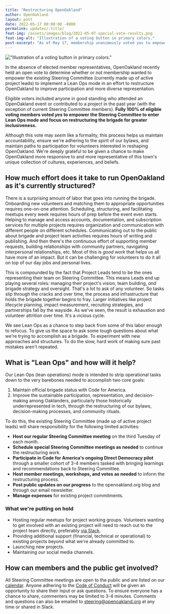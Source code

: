 ```yaml
---
title: "Restructuring OpenOakland"
author: OpenOakland
layout: post
date: 2022-05-17 00:00:00 -0800
permalink: updates/:title/
feat-img: /assets/images/blog/2022-05-07-special-vote-results.png
feat-img-alt: "Illustration of a voting button in primary colors."
post-excerpt: "As of May 17, membership unanimously voted yes to empower the Steering Committee to enter Lean Ops mode and focus on restructuring the brigade for greater inclusiveness. Our Lean Ops (lean operations) mode is intended to strip operational tasks down to the very barebones needed to accomplish two core goals..."
---
```


!["Illustration of a voting button in primary colors."](/assets/images/blog/2022-05-07-special-vote-results.png)

In the absence of elected member representatives, OpenOakland recently held an open vote to determine whether or not membership wanted to empower the existing Steering Committee (currently made up of active project leads) to implement a Lean Ops mode in an effort to restructure OpenOakland to improve participation and more diverse representation.

Eligible voters included anyone in good standing who attended an OpenOakland event or contributed to a project in the past year (with the exception of current Steering Committee members). **Fully 100% of eligible voting members voted _yes_ to empower the Steering Committee to enter Lean Ops mode and focus on restructuring the brigade for greater inclusiveness.**

Although this vote may *seem* like a formality, this process helps us maintain accountability, ensure we're adhering to the spirit of our bylaws, and maintain paths to participation for volunteers interested in reshaping OpenOakland. We're deeply grateful to be given a chance to make OpenOakland more responsive to and more representative of this town's unique collection of cultures, experiences, and beliefs.

## How much effort does it take to run OpenOakland as it's currently structured?

There is a surprising amount of labor that goes into running the brigade. Onboarding new volunteers and matching them to appropriate opportunities requires one-on-one attention. Scheduling, structuring, and facilitating meetups every week requires hours of prep before the event even starts. Helping to manage and access accounts, documentation, and subscription services for multiple projects requires organization and communication with different people on different schedules. Communicating out to the public about brigade and project team activities requires hours of writing and publishing. And then there's the continuous effort of supporting member requests, building relationships with community partners, navigating interpersonal relationships, etc. Most of this is *good work* that helps us all have more of an impact. But it can be challenging for volunteers to do it all on top of our day jobs and personal lives.

This is compounded by the fact that Project Leads tend to be the ones representing their team on Steering Committee. This means Leads end up playing several roles: managing their project's vision, team building, *and* brigade strategy and oversight. That's a lot to ask of any volunteer. So tasks slip through the cracks and over time, the process and infrastructure that holds the brigade together begins to fray. Larger initiatives like project lifecycle planning, impact measurement, recruiting strategies, and partnerships fall by the wayside. As we've seen, the result is exhaustion and volunteer attrition over time. It's a vicious cycle.

We see Lean Ops as a chance to step back from some of this labor enough to refocus. To give us the space to ask some tough questions about what we're trying to accomplish as a brigade. To experiment with new approaches and structures. To do the slow, hard work of making sure past mistakes aren't repeated.

## What is "Lean Ops" and how will it help?

Our Lean Ops (lean operations) mode is intended to strip operational tasks down to the very barebones needed to accomplish two core goals:

1. Maintain official brigade status with Code for America.
2. Improve the sustainable participation, representation, and decision-making among Oaklanders, particularly those historically underrepresented in tech, through the restructuring of our bylaws, decision-making processes, and community rituals.

To do this, the existing Steering Committee (made up of active project leads) will share responsibility for the following limited activities:

- **Host our regular Steering Committee meeting** on the third Tuesday of each month.
- **Schedule special Steering Committee meetings as needed** to continue the restructuring work.
- **Participate in Code for America's ongoing Direct Democracy pilot** through a smaller cohort of 3-4 members tasked with bringing learnings and recommendations back to Steering Committee.
- **Host member meetings, workshops, and votes as needed** to inform the restructuring process.
- **Post public updates on our progress** to the openoakland.org blog and through our email newsletter.
- **Manage expenses** for existing project commitments.

### What we're putting on hold

- Hosting regular meetups for project working groups. Volunteers wanting to get involved with an existing project will need to reach out to the project team directly, preferably [via Slack](https://docs.google.com/document/d/1VWZQ_3ehP5j0IOTY0nJClvQPll3ivSkuAdh5YsOhO_U/edit?usp=sharing).
- Providing additional support (financial, technical or operational) to existing projects beyond what we're already committed to.
- Launching new projects.
- Maintaining our social media channels.

## How can members and the public get involved?

All Steering Committee meetings are open to the public and are listed on our [calendar](/calendar). Anyone adhering to the [Code of Conduct](/code-of-conduct) will be given an opportunity to share their input or ask questions. To ensure everyone has a chance to share, commenters may be limited to 3-4 minutes. Comments and questions can also be emailed to steering@openoakland.org at any time or shared in Slack.
